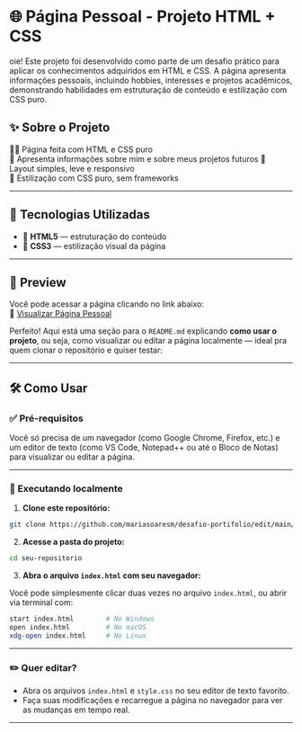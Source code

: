 # 🌐 Página Pessoal - Projeto HTML + CSS
oie!
Este projeto foi desenvolvido como parte de um desafio prático para aplicar os conhecimentos adquiridos em HTML e CSS. A página apresenta informações pessoais, incluindo hobbies, interesses e projetos acadêmicos, demonstrando habilidades em estruturação de conteúdo e estilização com CSS puro.

## ✨ Sobre o Projeto

🧑‍💻 Página feita com HTML e CSS puro  
🎯 Apresenta informações sobre mim e sobre meus projetos futuros
📱 Layout simples, leve e responsivo  
🎨 Estilização com CSS puro, sem frameworks

---

## 🔧 Tecnologias Utilizadas

- 🧱 **HTML5** — estruturação do conteúdo  
- 🎨 **CSS3** — estilização visual da página

---

## 📸 Preview

Você pode acessar a página clicando no link abaixo:  
🔗 [Visualizar Página Pessoal](https://4gk6pg.csb.app/index.html)

Perfeito! Aqui está uma seção para o `README.md` explicando **como usar o projeto**, ou seja, como visualizar ou editar a página localmente — ideal pra quem clonar o repositório e quiser testar:

---

## 🛠️ Como Usar

### ✅ Pré-requisitos

Você só precisa de um navegador (como Google Chrome, Firefox, etc.) e um editor de texto (como VS Code, Notepad++ ou até o Bloco de Notas) para visualizar ou editar a página.

---

### 🚀 Executando localmente

1. **Clone este repositório:**

```bash
git clone https://github.com/mariasoaresm/desafio-portifolio/edit/main/README.md
```

2. **Acesse a pasta do projeto:**

```bash
cd seu-repositorio
```

3. **Abra o arquivo `index.html` com seu navegador:**

Você pode simplesmente clicar duas vezes no arquivo `index.html`, ou abrir via terminal com:

```bash
start index.html        # No Windows
open index.html         # No macOS
xdg-open index.html     # No Linux
```

---

### ✏️ Quer editar?

- Abra os arquivos `index.html` e `style.css` no seu editor de texto favorito.
- Faça suas modificações e recarregue a página no navegador para ver as mudanças em tempo real.

---


